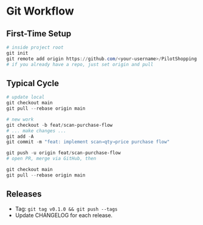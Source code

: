 # Git Workflow

## First-Time Setup
```powershell
# inside project root
git init
git remote add origin https://github.com/<your-username>/PilotShopping.git
# if you already have a repo, just set origin and pull
```

## Typical Cycle

```powershell
# update local
git checkout main
git pull --rebase origin main

# new work
git checkout -b feat/scan-purchase-flow
# ... make changes ...
git add -A
git commit -m "feat: implement scan→qty→price purchase flow"

git push -u origin feat/scan-purchase-flow
# open PR, merge via GitHub, then

git checkout main
git pull --rebase origin main
```

## Releases

- Tag: `git tag v0.1.0 && git push --tags`
- Update CHANGELOG for each release.

